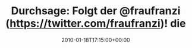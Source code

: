 ---
retweeted: false
source: <a href="http://twitter.com" rel="nofollow">Twitter Web Client</a>
entities:
  hashtags: []
  symbols: []
  user_mentions:
  - name: Franziska
    screen_name: fraufranzi
    indices:
    - '21'
    - '32'
    id_str: '106145359'
    id: '106145359'
  urls: []
display_text_range:
- '0'
- '86'
favorite_count: '0'
id_str: '7910852703'
truncated: false
retweet_count: '1'
id: '7910852703'
created_at: Mon Jan 18 17:15:00 +0000 2010
favorited: false
full_text: 'Durchsage: Folgt der [@fraufranzi](https://twitter.com/fraufranzi)! die
  hat gerade den perfekten ersten Tweet abgesetzt.'
lang: de
tags:
- pesos/twitter
date: '2010-01-18T17:15:00+00:00'
src: https://twitter.com/bascht/status/7910852703
original_url: https://twitter.com/bascht/status/7910852703
type: twitter_tweet
text: 'Durchsage: Folgt der [@fraufranzi](https://twitter.com/fraufranzi)! die hat
  gerade den perfekten ersten Tweet abgesetzt.'
title: 'Durchsage: Folgt der @fraufranzi (https://twitter.com/fraufranzi)! die '

---